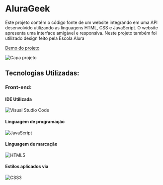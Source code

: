 # AluraGeek

Este projeto contém o código fonte de um website integrando em uma API desenvolvido utilizando as linguagens HTML, CSS e JavaScript. O website apresenta uma interface amigável e responsiva.
Neste projeto também foi utilizado design feito pela Escola Alura

[Demo do projeto]()

![Capa projeto]()

## Tecnologias Utilizadas:


### Front-end:

#### IDE Utilizada ####

![Visual Studio Code](https://img.shields.io/badge/Visual_Studio_Code-0078D4?style=for-the-badge&logo=visual%20studio%20code&logoColor=whit)

#### Linguagem de programação

![JavaScript](https://img.shields.io/badge/JavaScript-F7DF1E?style=for-the-badge&logo=javascript&logoColor=black)

#### Linguagem de marcação

![HTML5](https://img.shields.io/badge/HTML5-E34F26?style=for-the-badge&logo=html5&logoColor=white)

#### Estilos aplicados via

![CSS3](https://img.shields.io/badge/CSS3-1572B6?style=for-the-badge&logo=css3&logoColor=white)
